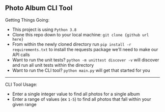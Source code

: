 ## Photo Album CLI Tool

Getting Things Going:

* This project is using `Python 3.8`
* Clone this repo down to your local machine: `git clone {github url here}`
* From within the newly cloned directory run `pip install -r requirements.txt` to install the requests package we'll
  need to make our API calls
* Want to run the unit tests? `python -m unittest discover -v` will discover and run all unit tests within the directory
* Want to run the CLI tool? `python main.py` will get that started for you

---

CLI Tool Usage:

* Enter a single integer value to find all photos for a single album
* Enter a range of values (ex `1-5`) to find all photos that fall within your given range



